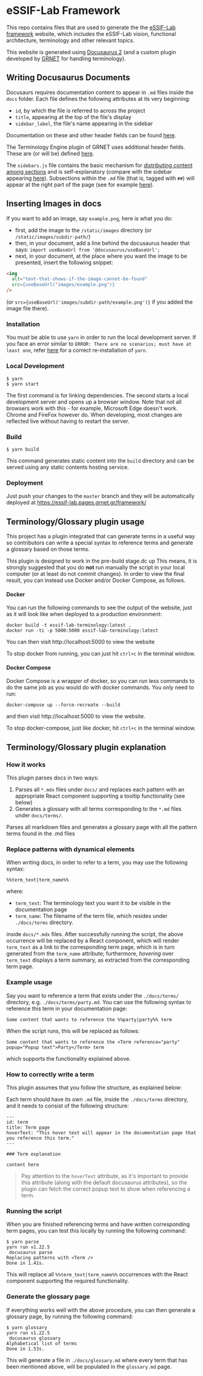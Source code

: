 # eSSIF-Lab Framework

This repo contains files that are used to generate the the [eSSIF-Lab framework](https://essif-lab.pages.grnet.gr/framework/) website, which includes the eSSIF-Lab vision, functional architecture, terminology and other relevant topics.

This website is generated using [Docusaurus 2](https://v2.docusaurus.io/) (and a custom plugin developed by [GRNET](https://grnet.gr/en/) for handling terminology).

## Writing Docusaurus Documents

Docusaurs requires documentation content to appear in `.md` files inside the `docs` folder.
Each file defines the following attributes at its very beginning:

- `id`, by which the file is referred to across the project
- `title`, appearing at the top of the file's display
- `sidebar_label`, the file's name appearing in the sidebar

Documentation on these and other header fields can be found [here](https://v2.docusaurus.io/docs/markdown-features#markdown-headers). 

The Terminology Engine plugin of GRNET uses additional header fields. These are (or will be) defined [here](./docs/terminology-contributions).

The `sidebars.js` file contains the basic mechanism for [distributing content among sections](https://v2.docusaurus.io/docs/docs-introduction#sidebar) and is self-explanatory (compare with the sidebar appearing [here](https://essif-lab.pages.grnet.gr/essif-lab/docs/project)). Subsections within the `.md` file (that is, tagged with `##`) will appear at the right part of the page (see for example [here](https://essif-lab.pages.grnet.gr/essif-lab/docs/infrastructure)).

## Inserting Images in docs
<!-- **DEPRECATED** Images must be put inside the directory `static/images` and developers must refer to them using _relative_ urls.
Example: ![eSSIF-Lab logo](../images/eSSIF-Lab%20logo.png)
Docusaurus knows that the `../images` directory is inside the `static` directory, and thus process correctly.
The deployment pipe will convert `../images/` in such links to their _*absolute*_ urls.
Of course, if you want to link to images on the web, you can still use absolute urls. -->

If you want to add an image, say `example.png`, here is what you do:
- first, add the image to the `/static/images` directory (or `/static/images/subdir-path/`)
- then, in your document, add a line behind the docusaurus header that says: `import useBaseUrl from '@docusaurus/useBaseUrl';`
- next, in your document, at the place where you want the image to be presented, insert the following snippet:
```html
<img
  alt="text-that-shows-if-the-image-cannot-be-found"
  src={useBaseUrl('images/example.png')}
/>
```
(or `src={useBaseUrl('images/subdir-path/example.png')}` if you added the image file there).

### Installation

You must be able to use `yarn` in order to run the local development server. If
you face an error similar to `ERROR: There are no scenarios; must have at least one`,
refer [here](https://github.com/yarnpkg/yarn/issues/2821) for a correct
re-installation of `yarn`.

### Local Development

```
$ yarn
$ yarn start
```

The first command is for linking dependencies. The second starts a local development server and opens up a browser window.
Note that not all browsers work with this - for example, Microsoft Edge doesn't work. Chrome and FireFox however do.
When developing, most changes are reflected live without having to restart the server.

### Build

```
$ yarn build
```

This command generates static content into the `build` directory and can be served using any static contents hosting service.

### Deployment

Just push your changes to the `master` branch and they will be automatically deployed at https://essif-lab.pages.grnet.gr/framework/

## Terminology/Glossary plugin usage

This project has a plugin integrated that can generate terms in a useful way so contributors can write a special syntax to reference terms and generate a glossary based on those terms.

This plugin is designed to work in the pre-build stage.dc up  This means, it is strongly suggested that you do **not** run manually
the script in your local computer (or at least do not commit changes). In order to view the final result, you can instead use
Docker and/or Docker Compose, as follows.

#### Docker

You can run the following commands to see the output of the website, just as it will look like when deployed to a production environment:

```
docker build -t essif-lab-terminology:latest .
docker run -ti -p 5000:5000 essif-lab-terminology:latest
```

You can then visit http://localhost:5000 to view the website

To stop docker from running, you can just hit `ctrl+c` in the terminal window.

#### Docker Compose

Docker Compose is a wrapper of docker, so you can run less commands to do the same job as you would do with docker commands. You only need to run:

```
docker-compose up --force-recreate --build
```

and then visit http://localhost:5000 to view the website.

To stop docker-compose, just like docker, hit `ctrl+c` in the terminal window.

## Terminology/Glossary plugin explanation

### How it works

This plugin parses docs in two ways:

  1. Parses all `*.mdx` files under `docs/` and replaces each pattern with an
  appropriate React component supporting a tooltip functionality (see below)
  2. Generates a glossary with all terms corresponding to the `*.md` files under `docs/terms/`.

Parses all markdown files and generates a glossary page with all the pattern terms found in the .md files

### Replace patterns with dynamical elements

When writing docs, in order to refer to a term, you may use the following syntax:

```
%%term_text|term_name%%
```

where:
- `term_text`: The terminology text you want it to be visible in the documentation
page
- `term_name`: The filename of the term file, which resides under `./docs/terms` directory.

inside `docs/*.mdx` files. After successfully running the script, the above occurrence
will be replaced by a React component, which will render `term_text` as a link to the
corresponding term page, which is in turn generated from the `term_name` attribute;
furthermore, *hovering* over `term_text` displays a term summary, as extracted from the
corresponding term page.

### Example usage

Say you want to reference a term that exists under the `./docs/terms/` directory,
e.g. `./docs/terms/party.md`. You can use the following syntax to reference
this term in your documentation page:

```
Some content that wants to reference the %%party|party%% term
```

When the script runs, this will be replaced as follows:

```
Some content that wants to reference the <Term reference="party" popup="Popup text">Party</Term> term
```

which supports the functionality explained above.

### How to correctly write a term

This plugin assumes that you follow the structure, as explained below:

Each term should have its own `.md` file, inside the `./docs/terms` directory,
and it needs to consist of the following structure:

```title="./docs/terms/term.md"
---
id: term
title: Term page
hoverText: "This hover text will appear in the documentation page that you reference this term."
---

### Term explanation

content here
```

> Pay attention to the `hoverText` attribute, as it's important to provide this
>attribute (along with the default docusaurus attributes), so the plugin can
>fetch the correct popup text to show when referencing a term.

### Running the script

When you are finished referencing terms and have written corresponding term pages,
you can test this locally by running the following command:

```.shell script
$ yarn parse
yarn run v1.22.5
 docusaurus parse
Replacing patterns with <Term />
Done in 1.41s.
```

This will replace all `%%term_text|term_name%%` occurrences with the React component
supporting the required functionality.

### Generate the glossary page

If everything works well with the above procedure, you can then generate a
glossary page, by running the following command:

```.shell script
$ yarn glossary
yarn run v1.22.5
 docusaurus glossary
Alphabetical list of terms
Done in 1.53s.
```

This will generate a file in `./docs/glossary.md` where every term that has been
mentioned above, will be populated in the `glossary.md` page.
